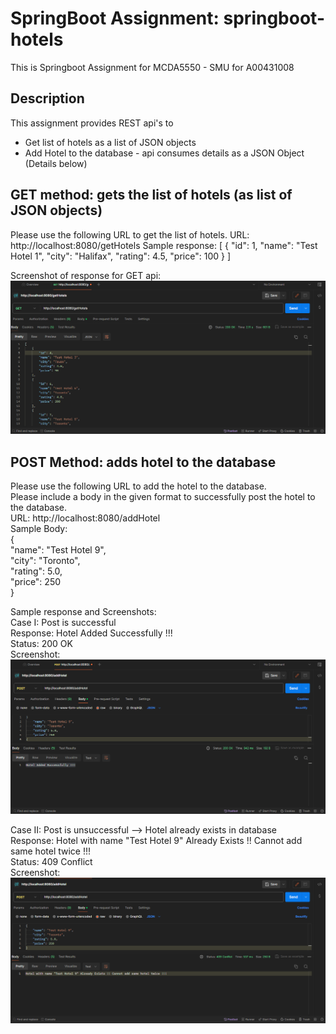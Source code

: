 # SpringBoot Assignment: springboot-hotels
This is Springboot Assignment for MCDA5550 - SMU for A00431008

## Description
This assignment provides REST api's to 
 - Get list of hotels as a list of JSON objects 
 - Add Hotel to the database - api consumes details as a JSON Object (Details below)

 ## GET method: gets the list of hotels (as list of JSON objects)
 Please use the following URL to get the list of hotels.
 URL: http://localhost:8080/getHotels
 Sample response:
 [
    {
        "id": 1,
        "name": "Test Hotel 1",
        "city": "Halifax",
        "rating": 4.5,
        "price": 100
    }
]

Screenshot of response for GET api:
![alt text](GETMethodScreenshot.png)

## POST Method: adds hotel to the database  
Please use the following URL to add the hotel to the database.   
Please include a body in the given format to successfully post the hotel to the database.  
URL: http://localhost:8080/addHotel  
Sample Body:   
{  
    "name": "Test Hotel 9",  
    "city": "Toronto",  
    "rating": 5.0,  
    "price": 250  
}

Sample response and Screenshots:    
Case I: Post is successful    
Response: Hotel Added Successfully !!!  
Status: 200 OK  
Screenshot:  
![alt text](POSTMethodSuccessfulScreenshot.png)  

Case II: Post is unsuccessful --> Hotel already exists in database  
Response: Hotel with name "Test Hotel 9" Already Exists !! Cannot add same hotel twice !!!  
Status: 409 Conflict  
Screenshot:  
![alt text](POSTMethodFailedScreenshot1.png)